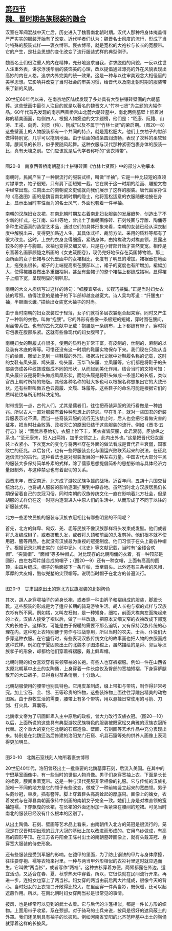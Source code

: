 <?xml version='1.0' encoding='utf-8'?>
<html xmlns="http://www.w3.org/1999/xhtml">
  <head>
    <title>中国古代文化史（插图本）（上下）</title>
    <link href="page-template.xpgt" rel="stylesheet" type="application/vnd.adobe-page-template+xml"/>
    <meta http-equiv="Content-Type" content="text/html; charset=utf-8"/>
  <link href="../stylesheet.css" rel="stylesheet" type="text/css"/>
<link href="../page_styles.css" rel="stylesheet" type="text/css"/>
</head>
  <body class="calibre">
<div class="calibre1" id="chapter20">
<h2 class="left" id="sec127"><a class="calibre29" href="part0004.html#s127">第四节<br class="calibre27"/>魏、晋时期各族服装的融合</a></h2>
<p class="indent">汉室在军阀混战中灭亡后，历史进入了魏晋南北朝时期。汉代人那种将身体掩盖得严严实实的服装开始有了改变。近代学者们认为：魏晋名士风度的流行，形成了当时特殊的服装式样——褒衣博带。褒衣博带，就是宽松的大袍衫与长长的宽腰带。它的产生，是社会思想的变化改变了流行服装式样的典型例子。</p>
<p class="indent">魏晋名士们很注重人的内在精神，充分地追求自我，讲求脱俗的风貌，一反以往世人注重外表，讲求浮浅华丽的装饰美的心理，改以提倡通过漂亮的外在风貌表现出高妙的内在人格，追求内外完美的统一效果。这是一种与以往审美观念大相径庭的美学思想。它影响并改变了当时社会的审美习惯，给晋代以及南北朝时期的服装带来了新的风貌。</p>
<p class="indent">20世纪60年代以来，在南京地区陆续发现了多处具有大型拼镶砖壁画的六朝墓葬。这些壁画中最引人注目的就是以著名的魏晋文人“竹林七贤”为主题的大幅作品。60年代首先发现的南京西善桥宫山北麓六朝砖墓中，南北两侧墓壁上嵌着对称的精美画面，每侧四人。根据人物旁边的文字题榜，他们是：“嵇康、阮籍、山涛、王戎、向秀、刘灵（伶）、阮咸”以及不属于“竹林七贤”的荣启期。（图20—8）这些壁画上的人物服装都有一个共同的特点，就是宽松肥大。他们上衣袖子的肘部做得特别宽，几乎可以拖到地面。由于绘画的线条圆润流畅，表现了衣料的柔软轻薄。腰间系的长带，似乎要随风起舞。这种衣服与汉代那种紧密包裹身体的服装一比，真有天壤之别。它们应该就是后代学者称呼的“褒衣博带”。</p>
<div class="image">
<p class="center"><img alt="" class="calibre454" src="../images/00007.jpeg"/></p>
<p class="caption">图20-8　南京西善桥南朝墓出土拼镶砖画《竹林七贤图》中的部分人物摹本</p>
</div>
<p class="indent"><a id="page878"></a>南朝时，民间产生了一种很流行的服装式样，叫做“半袖”。它是一种比较短的直领对襟罩衣，袖子很短，只有肩下面短短一截。它在属于这一时期的绘画、雕塑文物中经常出现。江南出土的南朝瓷文吏俑就向我们展示了这样的服装。唐代画家孙位的《高逸图》画的是魏晋南北朝时期的隐士，他将宽松适意的衣服随便地披在身上，显示出当时率性而为的名士风气，外面也套着一件半袖。</p>
<p class="indent">南朝的汉族妇女衣裙，在南北朝时期左右着南北妇女服装的发展趋势，创造出了不少新的样式。在江南、四川等地，曾出土了南朝画像砖、石刻线画与浮雕、陶俑等多种生动逼真的造型艺术品，通过它们的具体形象来看，南朝的女装已经从深衣制度中解脱出来，变得更加贴近人生。其具体式样、裁剪方法、采用的质料等都有了很大改变。这时，上衣的衣身变得细瘦，紧贴身体，由掩襟改为对襟直领，显露出较多的脖子与胸部。衣袖也变得又细又窄，只是在小臂部开始才突然变宽。相传是东晋著名画家顾恺之所画的《女史箴图卷》，现仍完好地保存在英国博物馆。那上面所画的女子长裙与汉代壁画中的女裙相比，长度有了明显的增加。裙裾垂在地面上，拖曳出很长。裙子的上端提高束在腰部以上，裙子的宽度也有所增加。裙幅加大，使得裙腰要做出多重细褶裥，甚至有些裙子的整个裙幅上都缝成褶裥，显得裙子上细下宽，呈现明显的喇叭形。</p>
<p class="indent">南朝的大文人庾信写过这样的诗句：“细腰宜窄衣，长钗巧挟鬓。”正是当时妇女衣装的写照。值得注意的是袖子的下半部却越变越宽大。诗人吴均写道：“纤腰曳广袖，半额画长蛾。”描绘出女装宽大袖子的时尚。</p>
<p class="indent">由于当时南朝的妇女衣装过于轻薄，女子们就将多层衣裳组合起来穿。同时又产生了一种新的衣物，叫做“抱腰”。它的外形有些像一条极短的短裙，穿时围<a id="page879"></a>在腰间，用丝带系住。也有的古代文献中记载：抱腰是一条绸布，上下都缝有带子，穿时将它包裹在腹部系紧。这就有些像现代的妇女腹带了。</p>
<p class="indent">南朝妇女的鞋履式样很多，使用的质料也非常丰富，有皮制的，丝制的，麻制的以及装有木底的等等。可惜还没有这一时期的鞋履实物保存下来。我们现在只能从当时的绘画、雕塑上见到一些鞋履的外形。根据古代文献中对鞋履名称的记载，这时的女鞋有凤头履、鸠头履、笏头履、玉华飞头履、立凤履等。它们都是将鞋子的头部装饰成各种纹饰或做成不同的形状，从而起到美化作用。结合当时的文物可知：凤头履应该是将鞋头做成凤凰形状，而笏头履是将鞋头做成一条翘起的长版，类似官员上朝时所持的笏版。其他各种名称的鞋大多也可以根据名称想象出它的大致形状。还有些鞋叫做五色云霞履、文履、珠履等。这些鞋子的命名可能是根据它们的质料花纹与所用材料决定的。</p>
<p class="indent">附带提到一点，古代人们，尤其是儒者们，往往把奇装异服的流行看做是一种凶兆。所以古人一直对服装有着种种思想上的禁忌。早在孔子，就对一些国君的奇装异服表示过不满。而当一些奇装异服的流行无法禁止时，后人也会把它看做灾害的征兆，把当时社会败落、政权灭亡的原因归结于这些服装的流行。例如《晋书·五行志》说：“晋武帝泰始初，衣服上俭下丰，著衣者皆厌腰，此君衰弱，臣放纵之系也。”“至元康末，妇人出两裆，加乎交领之上，此内出外也。”这是把晋代妇女服装上衣紧小、下衣宽大的变化与将两裆穿在外面的做法看成是晋代君主衰弱，国家败亡的征兆。以后各代，也有一些将服装变化与国运兴败联系起来的说法，在征兆迷信流行的古代，这种看法也是对服装发展的一种左右力量。中国古代大部分平民的服装大多保持简单朴素的式样，除了儒家思想提倡简朴的思想影响与具体经济力量限制外，与这种禁忌也有着密切的关系。</p>
<p class="indent">西晋末年，晋室南迁，北方成了游牧民族争雄的战场。近百年间，五胡十六国交替统治北方，也将胡人服装的影响逐渐扩展到中原各地。虽然当时北方汉族居民仍长期保留着自己的衣冠习俗，同时南朝的汉族传统文化一直在影响着北方社会，但是胡服的式样仍在这一时期内逐渐进入中原人们的生活中，从而形成了不同于以往的新服装式样。</p>
<p class="indent">北方一些游牧民族的服装与汉族衣冠相比有哪些明显的不同呢？</p>
<p class="indent">首先，北方的鲜卑、匈奴、羌、氐等民族不像汉族那样将头发束成发髻。他们或者将头发编成辫子，或者披散头发，或者将头顶和前面的头发剪掉。他们根本就不使用冠、簪等用品，也就没有汉族最为重视的冠冕制度。他们习惯于在头上戴各种帽子。根据记录北朝史实的《邺中记》、《北史》等文献记载，当时有“金缕合欢帽”、“突骑帽”、“面帽”等多种帽式。对比现存的北朝陶俑的衣着，有一种顶<a id="page880"></a>部是圆形，由左右两片缝合成的帽子；（图20—9）还有一种女帽，上面有高高的圆顶，由四片缝成，帽子的后面披下一条斤帕，垂至肩头。此外还有三条棱的风帽，厚厚的大皮帽，酷似兜鍪的尖顶帽等。说明当时帽子在北方的普遍流行。</p>
<div class="image">
<p class="center"><img alt="" class="calibre455" src="../images/00670.jpeg"/></p>
<p class="caption">图20-9　甘肃固原出土的穿北方民族服装的北朝陶俑</p>
</div>
<p class="indent">其次，胡人身穿窄袖子的紧身长袍，或者穿一种由裤子和褶组成的服装，脚蹬长靴。这些服装的形成是为了适应长期的骑马游牧生活。胡人长袍与褶的式样与汉族衣衫有所不同。例如褶，又叫左衽袍，是一种短身，细袖，前面大襟向左面掩起来的上衣。汉族人接受了褶以后，做了一些改动，把原本又细又窄的衣袖改成下部宽大的长袖子。这样改，可能是由于保暖的需要不那么迫切，又有保持汉族传统的心理在内。这种短上衣特别便于劳作与征战穿用，所以当时的农夫、士兵、仆役们大多穿这种衣服。在它盛行时，有些表现汉族传统文化的故事画也把人物的衣服画成这种式样。例如在宁夏固原出土的北魏孝子图漆棺上，虽然描绘的是舜、郭巨等汉族孝子的形象，却都给他们穿着裤褶服，戴上鲜卑帽。</p>
<p class="indent">北朝时期的妇女喜欢穿有夹领窄袖的长袍。有些人也穿裤褶服。例如一件在山西省太原北朝墓中出土的女陶俑，上身穿着一件长度仅及臀部的宽袖短褶，下身穿裤腿散开的大口裤子，显得身材苗条俏丽，十分动人。</p>
<p class="indent">北朝胡服使用的腰带也别具特色。它用皮革制成，缀上带扣与带钩，制作得非常考究。加上宝石、金、银、玉等珍贵的饰物，这些装饰物上面往往浮雕出精美的动物图案。由于游牧生活的需要，腰带上有多个带钩，用以悬挂日常使用的弓箭、刀剑、打火具、算囊等。</p>
<p class="indent">北魏孝文帝为了巩固鲜卑入主中原后的政权，曾大力改行汉族衣冠。（图20—10）以后，上面所说的这些具有典型游牧民族特色的服装被既宽松又典雅的汉族衣冠所代替。这个重大的变化在北朝的石窟造像、壁画、石刻画等艺术作品中充分表现出来。特别是在北魏迁洛后修建的洛阳龙门石窟、巩县石窟等处的供<a id="page881"></a>养人画像上表现得更加明显。</p>
<div class="image">
<p class="center"><img alt="" class="calibre456" src="../images/00468.jpeg"/></p>
<p class="caption">图20-10　北魏石室线刻人物所着褒衣博带</p>
</div>
<p class="indent">20世纪40年代，洛阳曾经出土一批重要的北魏墓葬石刻，后流入美国。在其中的宁懋墓室画像中，有一些当时的世俗人物肖像。男子们身穿宽袖上衣，下面是长长的裙裳，腰间束着宽带。这是一种与汉代冕服非常相像的礼服。它与传统的汉族礼服唯一不同的地方是它的领子有些改变，做成了一种前端竖立起来的宽曲领。男子头戴纱冠，束发，插有簪笄。脚上穿着鞋头高高耸起的厚底舄。画像上的婢女，衣着发式与在邓县南朝画像砖中刻画的南朝女子完全一致。她们上身是对襟直领的宽袖短襦，下穿飘曳的长裙，在长裙的外面还附加一条紧束在腰间的短裙。可见当时南北的服装已经没有什么根本的区别了。</p>
<p class="indent">从出土陶俑、石刻、壁画等艺术品上看来，由南朝传入北方的笼冠是很流行的。笼冠是在汉晋时期出现的武弁大冠的基础上加以改进而形成的。它用乌纱做成，有高高的圆形平顶。在江苏省丹阳金王陈村出土的南朝墓砖画像上，就有头戴笼冠、身穿宽大服装的侍吏形象。</p>
<p class="indent">还有些服装是受到军服的影响。在铠甲的里面，为了防止钢铁的甲片与身体摩擦，往往要穿袍、襦等衣物来衬里。一种与两当甲外形相似的衣衫衬里这时就应遇而生。它叫做“两当衫”，或者写作“两裆”。这种衣衫穿着方便，两臂都露在外边，适宜活动，又适合在春、夏、秋季热天中穿着。所以，它很快就在民间流行开来。再进一步，连妇女也穿上了两当衫。妇女穿的两当由前后两大片缝成，很像今天的背心。当时妇女的上衣领口开敞得比较大，在里面穿一件两当衫，既保暖，还可以起遮蔽作用。所以，在南北朝时妇女穿两当衫是很常见的事情。</p>
<p class="indent">披风，也是经常可以见到的武士衣着。它与后代的斗篷相似，都是一件长方形的织物。上面用带子收紧，系在颈部。对于骑马的士兵来说，披风是很好的遮风蔽土的外罩。我们还见到具有袖子的长披风。例如河南省安阳的北齐范粹墓中出土的陶俑就穿着这样的长披风。</p>
</div>
</body>
</html>

